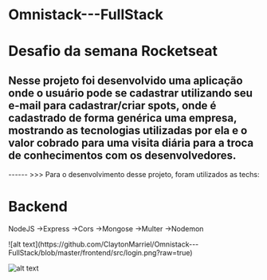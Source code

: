 # Omnistack---FullStack
<h1> Desafio da semana Rocketseat </h1>

<h2>Nesse projeto foi desenvolvido uma aplicação onde o usuário pode se cadastrar utilizando seu e-mail para cadastrar/criar
spots, onde é cadastrado de forma genérica uma empresa, mostrando as tecnologias utilizadas por ela e o valor cobrado para uma visita
diária para a troca de conhecimentos com os desenvolvedores. </h2>


------ >>> Para o desenvolvimento desse projeto, foram utilizados as techs:

<h1>Backend</h1>
<p>
NodeJS
  ->Express
  ->Cors
  ->Mongose
  ->Multer
  ->Nodemon
</p>
![alt text](https://github.com/ClaytonMarriel/Omnistack---FullStack/blob/master/frontend/src/login.png?raw=true)



![alt text](https://github.com/ClaytonMarriel/Omnistack---FullStack/blob/master/frontend/src/cadastro.png?raw=true)
